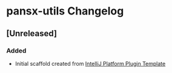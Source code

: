 <!-- Keep a Changelog guide -> https://keepachangelog.com -->

# pansx-utils Changelog

## [Unreleased]
### Added
- Initial scaffold created from [IntelliJ Platform Plugin Template](https://github.com/JetBrains/intellij-platform-plugin-template)
